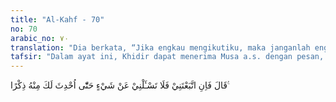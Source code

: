 ```yaml
---
title: "Al-Kahf - 70"
no: 70
arabic_no: ٧٠
translation: "Dia berkata, “Jika engkau mengikutiku, maka janganlah engkau menanyakan kepadaku tentang sesuatu apa pun, sampai aku menerangkannya kepadamu.”"
tafsir: "Dalam ayat ini, Khidir dapat menerima Musa a.s. dengan pesan, \"Jika kamu (Nabi Musa) berjalan bersamaku (Khidir) maka janganlah kamu bertanya tentang sesuatu yang aku lakukan dan tentang rahasianya, sehingga aku sendiri menerangkan kepadamu duduk persoalannya. Jangan kamu menegurku terhadap sesuatu perbuatan yang tidak dapat kau benarkan hingga aku sendiri yang mulai menyebutnya untuk menerangkan keadaan yang sebenarnya.\"\n\nNabi Musa mau menerima syarat itu, memang sebenarnya sikap Nabi Musa yang demikian itu merupakan sopan-santun orang yang terpelajar terhadap cendekiawan, sikap sopan-santun murid dengan gurunya atau sikap pengikut dengan yang diikutinya. Kadang-kadang rahasia guru atau orang yang diikuti belum tentu dipahami oleh murid atau pengikutnya ketika itu juga, tetapi baru dapat dipahami kelak di kemudian hari."
---
```


قَالَ فَاِنِ اتَّبَعْتَنِيْ فَلَا تَسْـَٔلْنِيْ عَنْ شَيْءٍ حَتّٰٓى اُحْدِثَ لَكَ مِنْهُ ذِكْرًا ࣖ 
